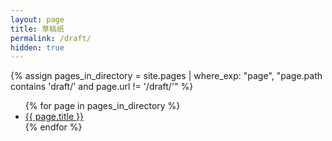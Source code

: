 ```yaml
---
layout: page
title: 草稿纸
permalink: /draft/
hidden: true
---
```


{% assign pages_in_directory = site.pages | where_exp: "page", "page.path contains 'draft/' and page.url != '/draft/'" %}

<ul>
  {% for page in pages_in_directory %}
    <li><a href="{{ page.url | relative_url }}">{{ page.title }}</a></li>
  {% endfor %}
</ul>
